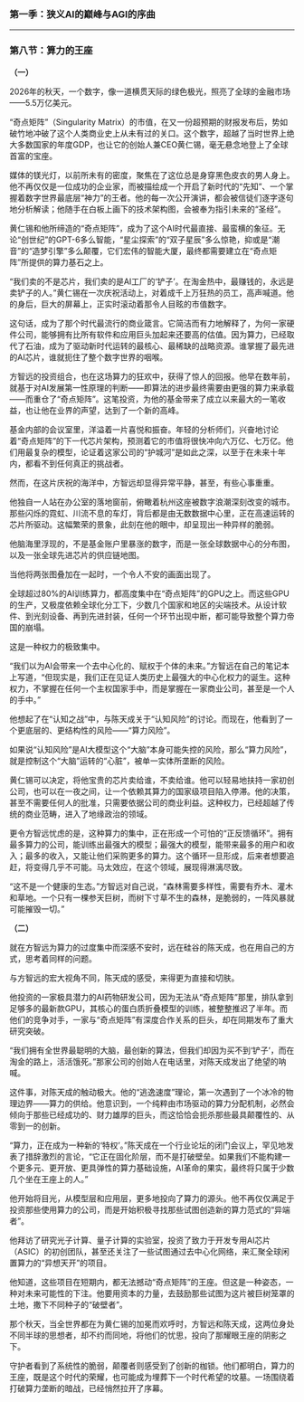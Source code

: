 ### **第一季：狭义AI的巅峰与AGI的序曲**

---

### **第八节：算力的王座**

**（一）**

2026年的秋天，一个数字，像一道横贯天际的绿色极光，照亮了全球的金融市场——5.5万亿美元。

“奇点矩阵”（Singularity Matrix）的市值，在又一份超预期的财报发布后，势如破竹地冲破了这个人类商业史上从未有过的关口。这个数字，超越了当时世界上绝大多数国家的年度GDP，也让它的创始人兼CEO黄仁锡，毫无悬念地登上了全球首富的宝座。

媒体的镁光灯，以前所未有的密度，聚焦在了这位总是身穿黑色皮衣的男人身上。他不再仅仅是一位成功的企业家，而被描绘成一个开启了新时代的“先知”、一个掌握着数字世界最底层“神力”的王者。他的每一次公开演讲，都会被信徒们逐字逐句地分析解读；他随手在白板上画下的技术架构图，会被奉为指引未来的“圣经”。

黄仁锡和他所缔造的“奇点矩阵”，成为了这个AI时代最直接、最蛮横的象征。无论“创世纪”的GPT-6多么智能，“星尘探索”的“双子星辰”多么惊艳，抑或是“潮音”的“造梦引擎”多么颠覆，它们宏伟的智能大厦，最终都需要建立在“奇点矩阵”所提供的算力基石之上。

“我们卖的不是芯片，我们卖的是AI工厂的‘铲子’。在淘金热中，最赚钱的，永远是卖铲子的人。”黄仁锡在一次庆祝活动上，对着成千上万狂热的员工，高声喊道。他的身后，巨大的屏幕上，正实时滚动着那令人目眩的市值数字。

这句话，成为了那个时代最流行的商业箴言。它简洁而有力地解释了，为何一家硬件公司，能够拥有比所有软件和应用巨头加起来还要高的估值。因为算力，已经取代了石油，成为了驱动新时代运转的最核心、最稀缺的战略资源。谁掌握了最先进的AI芯片，谁就扼住了整个数字世界的咽喉。

方智远的投资组合，也在这场算力的狂欢中，获得了惊人的回报。他早在数年前，就基于对AI发展第一性原理的判断——即算法的进步最终需要由更强的算力来承载——而重仓了“奇点矩阵”。这笔投资，为他的基金带来了成立以来最大的一笔收益，也让他在业界的声望，达到了一个新的高峰。

基金内部的会议室里，洋溢着一片喜悦和振奋。年轻的分析师们，兴奋地讨论着“奇点矩阵”的下一代芯片架构，预测着它的市值将很快冲向六万亿、七万亿。他们用最复杂的模型，论证着这家公司的“护城河”是如此之深，以至于在未来十年内，都看不到任何真正的挑战者。

然而，在这片庆祝的海洋中，方智远却显得异常平静，甚至，有些心事重重。

他独自一人站在办公室的落地窗前，俯瞰着杭州这座被数字浪潮深刻改变的城市。那些闪烁的霓虹、川流不息的车灯，背后都是由无数数据中心里，正在高速运转的芯片所驱动。这幅繁荣的景象，此刻在他的眼中，却呈现出一种异样的脆弱。

他脑海里浮现的，不是基金账户里暴涨的数字，而是一张全球数据中心的分布图，以及一张全球先进芯片的供应链地图。

当他将两张图叠加在一起时，一个令人不安的画面出现了。

全球超过80%的AI训练算力，都高度集中在“奇点矩阵”的GPU之上。而这些GPU的生产，又极度依赖全球化分工下，少数几个国家和地区的尖端技术。从设计软件、到光刻设备、再到先进封装，任何一个环节出现中断，都可能导致整个算力帝国的崩塌。

这是一种权力的极致集中。

“我们以为AI会带来一个去中心化的、赋权于个体的未来。”方智远在自己的笔记本上写道，“但现实是，我们正在见证人类历史上最强大的中心化权力的诞生。这种权力，不掌握在任何一个主权国家手中，而是掌握在一家商业公司，甚至是一个人的手中。”

他想起了在“认知之战”中，与陈天成关于“认知风险”的讨论。而现在，他看到了一个更底层的、更结构性的风险——“算力风险”。

如果说“认知风险”是AI大模型这个“大脑”本身可能失控的风险，那么“算力风险”，就是控制这个“大脑”运转的“心脏”，被单一实体所垄断的风险。

黄仁锡可以决定，将他宝贵的芯片卖给谁，不卖给谁。他可以轻易地扶持一家初创公司，也可以在一夜之间，让一个依赖其算力的国家级项目陷入停滞。他的决策，甚至不需要任何人的批准，只需要依据公司的商业利益。这种权力，已经超越了传统的商业范畴，进入了地缘政治的领域。

更令方智远忧虑的是，这种算力的集中，正在形成一个可怕的“正反馈循环”。拥有最多算力的公司，能训练出最强大的模型；最强大的模型，能带来最多的用户和收入；最多的收入，又能让他们采购更多的算力。这个循环一旦形成，后来者想要追赶，将变得几乎不可能。马太效应，在这个领域，展现得淋漓尽致。

“这不是一个健康的生态。”方智远对自己说，“森林需要多样性，需要有乔木、灌木和草地。一个只有一棵参天巨树，而树下寸草不生的森林，是脆弱的，一阵风暴就可能摧毁一切。”

**（二）**

就在方智远为算力的过度集中而深感不安时，远在硅谷的陈天成，也在用自己的方式，思考着同样的问题。

与方智远的宏大视角不同，陈天成的感受，来得更为直接和切肤。

他投资的一家极具潜力的AI药物研发公司，因为无法从“奇点矩阵”那里，排队拿到足够多的最新款GPU，其核心的蛋白质折叠模型的训练，被整整推迟了半年。而他们的竞争对手，一家与“奇点矩阵”有深度合作关系的巨头，却在同期发布了重大研究突破。

“我们拥有全世界最聪明的大脑，最创新的算法，但我们却因为买不到‘铲子’，而在淘金的路上，活活饿死。”那家公司的创始人在电话里，对陈天成发出了绝望的呐喊。

这件事，对陈天成的触动极大。他的“逃逸速度”理论，第一次遇到了一个冰冷的物理边界——算力的供给。他意识到，一个纯粹由市场驱动的算力分配机制，必然会倾向于那些已经成功的、财力雄厚的巨头，而这恰恰会扼杀那些最具颠覆性的、从零到一的创新。

“算力，正在成为一种新的‘特权’。”陈天成在一个行业论坛的闭门会议上，罕见地发表了措辞激烈的言论，“它正在固化阶层，而不是打破壁垒。如果我们不能构建一个更多元、更开放、更具弹性的算力基础设施，AI革命的果实，最终将只属于少数几个坐在王座上的人。”

他开始将目光，从模型层和应用层，更多地投向了算力的源头。他不再仅仅满足于投资那些使用算力的公司，而是开始积极寻找那些试图创造新的算力范式的“异端者”。

他拜访了研究光子计算、量子计算的实验室，投资了致力于开发专用AI芯片（ASIC）的初创团队，甚至还关注了一些试图通过去中心化网络，来汇聚全球闲置算力的“异想天开”的项目。

他知道，这些项目在短期内，都无法撼动“奇点矩阵”的王座。但这是一种姿态，一种对未来可能性的下注。他要用资本的力量，去鼓励那些试图为这片被巨树笼罩的土地，撒下不同种子的“破壁者”。

那个秋天，当全世界都在为黄仁锡的加冕而欢呼时，方智远和陈天成，这两位身处不同半球的思想者，却不约而同地，将他们的忧思，投向了那耀眼王座的阴影之下。

守护者看到了系统性的脆弱，颠覆者则感受到了创新的枷锁。他们都明白，算力的王座，既是这个时代的荣耀，也可能成为埋葬下一个时代希望的坟墓。一场围绕着打破算力垄断的暗战，已经悄然拉开了序幕。
